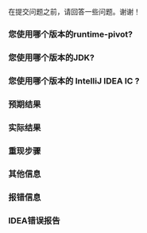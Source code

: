 在提交问题之前，请回答一些问题。谢谢！

### 您使用哪个版本的runtime-pivot?

### 您使用哪个版本的JDK?

### 您使用哪个版本的 IntelliJ IDEA IC ?

### 预期结果

### 实际结果

### 重现步骤

### 其他信息

### 报错信息

### IDEA错误报告
